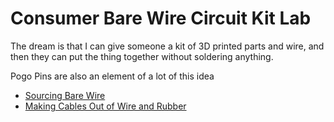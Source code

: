 # Consumer Bare Wire Circuit Kit Lab

The dream is that I can give someone a kit of 3D printed parts and wire, and then they can put the thing together without soldering anything.

Pogo Pins are also an element of a lot of this idea

- [Sourcing Bare Wire](3da3e7a8-7728-423d-b0db-c7693722202a.md)
- [Making Cables Out of Wire and Rubber](dea73480-1e00-40fc-9b8b-05b68958a918.md)

